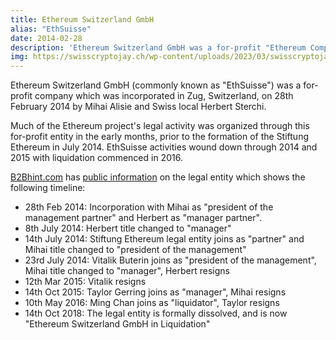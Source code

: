 ```yaml
---
title: Ethereum Switzerland GmbH
alias: "EthSuisse"
date: 2014-02-28
description: 'Ethereum Switzerland GmbH was a for-profit "Ethereum Company" which was incorporated in Zug in February 2014'
img: https://swisscryptojay.ch/wp-content/uploads/2023/03/swisscryptojay-eth-ethereum-coin-krypto-1.jpg
---
```


Ethereum Switzerland GmbH (commonly known as "EthSuisse") was a for-profit company which was incorporated in Zug, Switzerland, on 28th February 2014 by Mihai Alisie and Swiss local Herbert Sterchi.

Much of the Ethereum project's legal activity was organized through this for-profit entity in the early months, prior to the formation of the Stiftung Ethereum in July 2014.  EthSuisse activities wound down through 2014 and 2015 with liquidation commenced in 2016.

[B2Bhint.com](https://b2bhint.com) has [public information](https://b2bhint.com/en/company/ch/ethereum-switzerland-gmbh-in-liquidation--CHE-349.816.493) on the legal entity which shows the following timeline:

* 28th Feb 2014: Incorporation with Mihai as "president of the management partner" and Herbert as "manager partner".
* 8th July 2014: Herbert title changed to "manager"
* 14th July 2014: Stiftung Ethereum legal entity joins as "partner" and Mihai title changed to "president of the management"
* 23rd July 2014: Vitalik Buterin joins as "president of the management", Mihai title changed to "manager", Herbert resigns
* 12th Mar 2015: Vitalik resigns
* 14th Oct 2015: Taylor Gerring joins as "manager", Mihai resigns
* 10th May 2016: Ming Chan joins as "liquidator", Taylor resigns
* 14th Oct 2018: The legal entity is formally dissolved, and is now "Ethereum Switzerland GmbH in Liquidation"
